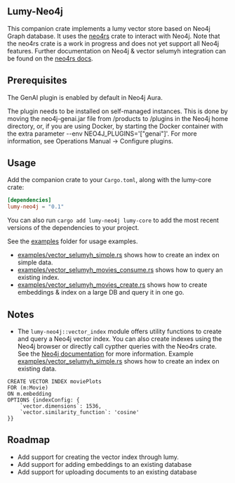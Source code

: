 ## Lumy-Neo4j 

This companion crate implements a lumy vector store based on Neo4j Graph database. It uses the [neo4rs](https://github.com/neo4j-labs/neo4rs) crate to interact with Neo4j. Note that the neo4rs crate is a work in progress and does not yet support all Neo4j features. Further documentation on Neo4j & vector selumyh integration can be found on the [neo4rs docs](https://neo4j.com/docs/cypher-manual/current/indexes/semantic-indexes/vector-indexes/).

## Prerequisites

The GenAI plugin is enabled by default in Neo4j Aura.

The plugin needs to be installed on self-managed instances. This is done by moving the neo4j-genai.jar file from /products to /plugins in the Neo4j home directory, or, if you are using Docker, by starting the Docker container with the extra parameter --env NEO4J_PLUGINS='["genai"]'. For more information, see Operations Manual → Configure plugins.


## Usage

Add the companion crate to your `Cargo.toml`, along with the lumy-core crate:

```toml
[dependencies]
lumy-neo4j = "0.1"
```

You can also run `cargo add lumy-neo4j lumy-core` to add the most recent versions of the dependencies to your project.

See the [examples](./examples) folder for usage examples.

- [examples/vector_selumyh_simple.rs](examples/vector_selumyh_simple.rs) shows how to create an index on simple data.
- [examples/vector_selumyh_movies_consume.rs](examples/vector_selumyh_movies_consume.rs) shows how to query an existing index.
- [examples/vector_selumyh_movies_create.rs](examples/vector_selumyh_movies_create.rs) shows how to create embeddings & index on a large DB and query it in one go.

## Notes

- The `lumy-neo4j::vector_index` module offers utility functions to create and query a Neo4j vector index. You can also create indexes using the Neo4j browser or directly call cypther queries with the Neo4rs crate. See the [Neo4j documentation](https://neo4j.com/docs/genai/tutorials/embeddings-vector-indexes/setup/vector-index/) for more information. Example [examples/vector_selumyh_simple.rs](examples/vector_selumyh_simple.rs) shows how to create an index on existing data.

```Cypher
CREATE VECTOR INDEX moviePlots
FOR (m:Movie)
ON m.embedding
OPTIONS {indexConfig: {
    `vector.dimensions`: 1536,
    `vector.similarity_function`: 'cosine'
}}
```

## Roadmap

- Add support for creating the vector index through lumy.
- Add support for adding embeddings to an existing database
- Add support for uploading documents to an existing database

